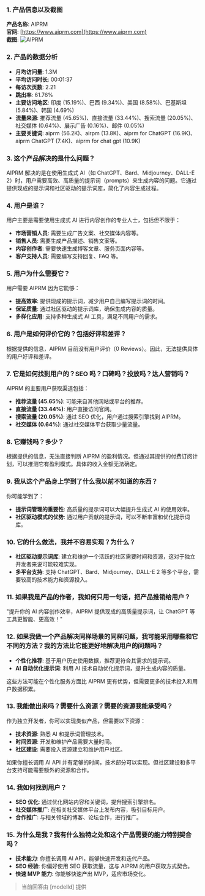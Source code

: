 ### 1. 产品信息以及截图

**产品名称**: AIPRM  
**官网**: [https://www.aiprm.com](https://www.aiprm.com)  
**截图**: ![AIPRM](https://cdn-images.toolify.ai/168354752187774407.jpg)

### 2. 产品的数据分析

- **月均访问量**: 1.3M
- **平均访问时长**: 00:01:37
- **每访次页数**: 2.21
- **跳出率**: 61.76%
- **主要访问地区**: 印度 (15.19%)、巴西 (9.34%)、美国 (8.58%)、巴基斯坦 (5.84%)、韩国 (4.69%)
- **流量来源**: 推荐流量 (45.65%)、直接流量 (33.44%)、搜索流量 (20.05%)、社交媒体 (0.64%)、展示广告 (0.16%)、邮件 (0.05%)
- **主要关键词**: aiprm (56.2K)、airpm (13.8K)、aiprm for ChatGPT (16.9K)、aiprm ChatGPT (7.4K)、aiprm for chat gpt (10.9K)

### 3. 这个产品解决的是什么问题？

AIPRM 解决的是在使用生成式 AI（如 ChatGPT、Bard、Midjourney、DALL-E 2）时，用户需要高效、高质量的提示词（prompts）来生成内容的问题。它通过提供现成的提示词和社区驱动的提示词库，简化了内容生成过程。

### 4. 用户是谁？

用户主要是需要使用生成式 AI 进行内容创作的专业人士，包括但不限于：
- **市场营销人员**: 需要生成广告文案、社交媒体内容等。
- **销售人员**: 需要生成产品描述、销售文案等。
- **内容创作者**: 需要快速生成博客文章、服务页面内容等。
- **客户支持人员**: 需要编写支持回复、FAQ 等。

### 5. 用户为什么需要它？

用户需要 AIPRM 因为它能够：
- **提高效率**: 提供现成的提示词，减少用户自己编写提示词的时间。
- **保证质量**: 通过社区驱动的提示词库，确保生成内容的质量。
- **多样化应用**: 支持多种生成式 AI 工具，满足不同用户的需求。

### 6. 用户是如何评价它的？包括好评和差评？

根据提供的信息，AIPRM 目前没有用户评价（0 Reviews）。因此，无法提供具体的用户好评和差评。

### 7. 它是如何找到用户的？SEO 吗？口碑吗？投放吗？达人营销吗？

AIPRM 的主要用户获取渠道包括：
- **推荐流量 (45.65%)**: 可能来自其他网站或平台的推荐。
- **直接流量 (33.44%)**: 用户直接访问官网。
- **搜索流量 (20.05%)**: 通过 SEO 优化，用户通过搜索引擎找到 AIPRM。
- **社交媒体 (0.64%)**: 通过社交媒体平台获取少量流量。

### 8. 它赚钱吗？多少？

根据提供的信息，无法直接判断 AIPRM 的盈利情况。但通过其提供的付费订阅计划，可以推测它有盈利模式。具体的收入金额无法确定。

### 9. 我从这个产品身上学到了什么我以前不知道的东西？

你可能学到了：
- **提示词管理的重要性**: 高质量的提示词可以大幅提升生成式 AI 的使用效率。
- **社区驱动模式的优势**: 通过用户贡献的提示词，可以不断丰富和优化提示词库。

### 10. 它的什么做法，我并不容易实现？为什么？

- **社区驱动提示词库**: 建立和维护一个活跃的社区需要时间和资源，这对于独立开发者来说可能较难实现。
- **多平台支持**: 支持 ChatGPT、Bard、Midjourney、DALL-E 2 等多个平台，需要较高的技术能力和资源投入。

### 11. 如果我是产品的作者，我如何只用一句话，把产品推销给用户？

"提升你的 AI 内容创作效率，AIPRM 提供现成的高质量提示词，让 ChatGPT 等工具更智能、更高效！"

### 12. 如果我做一个产品解决同样场景的同样问题，我可能采用哪些和它不同的方法？我的方法比它能更好地解决用户的问题吗？

- **个性化推荐**: 基于用户历史使用数据，推荐更符合其需求的提示词。
- **AI 自动优化提示词**: 利用 AI 技术自动优化提示词，提升生成内容的质量。

这些方法可能在个性化服务方面比 AIPRM 更有优势，但需要更多的技术投入和用户数据积累。

### 13. 我能做出来吗？需要什么资源？需要的资源我能承受吗？

作为独立开发者，你可以实现类似产品，但需要以下资源：
- **技术资源**: 熟悉 AI 和提示词管理技术。
- **时间资源**: 开发和维护产品需要大量时间。
- **社区建设**: 需要投入资源建立和维护用户社区。

如果你擅长调用 AI API 并有足够的时间，技术部分可以实现。但社区建设和多平台支持可能需要额外的资源和合作。

### 14. 我如何找到用户？

- **SEO 优化**: 通过优化网站内容和关键词，提升搜索引擎排名。
- **社交媒体推广**: 在相关社交媒体平台上发布内容，吸引目标用户。
- **合作推广**: 与相关领域的博客、论坛合作，进行推广。

### 15. 为什么是我？我有什么独特之处和这个产品需要的能力特别契合吗？

- **技术能力**: 你擅长调用 AI API，能够快速开发和迭代产品。
- **SEO 经验**: 你偏好使用 SEO 获取流量，这与 AIPRM 的用户获取方式契合。
- **快速 MVP 能力**: 你能够快速产出 MVP，适应市场变化。

> 当前回答由 [modelId] 提供